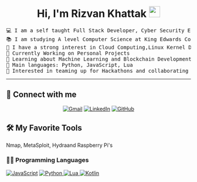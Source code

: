 <h1 align="center">
Hi, I'm Rizvan Khattak
	<a href="https://github.com/frosty5105" target="_self">
		<img src="https://media.giphy.com/media/hvRJCLFzcasrR4ia7z/giphy.gif" width="30">
	</a>
</h1>

<pre>
💻 I am a self taught Full Stack Developer, Cyber Security Enthusiast and Un 
📚 I am studying A level Computer Science at King Edwards College VI, Stourbridge
📝 I have a strong interest in Cloud Computing,Linux Kernel Devlopment and Cyber Security
🔭 Currently Working on Personal Projects 
🌱 Learning about Machine Learning and Blockchain Development 
🌟 Main languages: Python, JavaScript, Lua
🚩 Interested in teaming up for Hackathons and collaborating to make cool projects
</pre>
<hr>

## 🤝 Connect with me
<p align="center">
	<a href="mailto:rizvankhattakmain@gmail.com"><img img src="https://img.shields.io/badge/Gmail-D14836?style=for-the-badge&logo=gmail&logoColor=white" alt="Gmail"/></a>
	<a href="https://www.linkedin.com/in/rizvan-khattak-6203a8252/"><img src="https://img.shields.io/badge/LinkedIn-0077B5?style=for-the-badge&logo=linkedin&logoColor=white" alt="LinkedIn"/></a>
	<a href="https://github.com/frosty5105"><img src="https://img.shields.io/badge/GitHub-100000?style=for-the-badge&logo=github&logoColor=white" alt="GitHub"/>
	</a>
</p>

## 🛠️ My Favorite Tools
<p>
	Nmap, MetaSploit, Hydraand Raspberry Pi's
</p>

### 👨‍💻 Programming Languages

<p>
    <a href="https://github.com/frosty5105"><img alt="JavaScript" src="https://img.shields.io/badge/JavaScript-F7DF1E?style=for-the-badge&logo=Javascript&logoColor=black"></a>
    <a href="https://github.com/frosty5105"><img alt="Python" src="https://img.shields.io/badge/Python-3776AB?style=for-the-badge&logo=Python&logoColor=yellow"</a>
    <a href="https://github.com/frosty5105"><img alt="Lua" src="https://img.shields.io/badge/Lua-3776AB?style=for-the-badge&logo=Lua"</a>
    <a href="https://github.com/frosty5105"><img alt="Kotlin" src="https://img.shields.io/badge/Kotlin-3776AB?style=for-the-badge&logo=Kotlin"</a>
	    </p>
